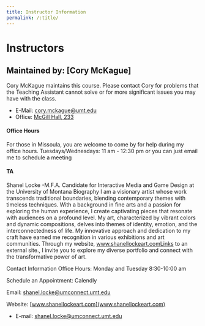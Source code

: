 ```yaml
---
title: Instructor Information
permalink: /:title/
---
```


# Instructors


## Maintained by: [Cory McKague]

Cory McKague maintains this course. Please contact Cory for problems that the Teaching Assistant cannot solve or for more significant issues you may have with the class.

- E-Mail: [cory.mckague@umt.edu](mailto:cory.mckague@umt.edu?subject=120%20Question)
- Office: [McGill Hall, 233](https://www.google.com/maps/place/McGill+Hall,+32+Campus+Dr,+Missoula,+MT+59812/@46.8619179,-113.9857145,16.91z/data=!3m1!5s0x535dcc33c1f50273:0xb43516d74c13fb70!4m5!3m4!1s0x535dcc33c3d4cbd5:0xd77cd4f46bdf5b89!8m2!3d46.8624266!4d-113.9836088)




#### Office Hours

For those in Missoula, you are welcome to come by for help during my office hours.
Tuesdays/Wednesdays: 11 am - 12:30 pm
or you can just email me to schedule a meeting


#### TA 
Shanel Locke -M.F.A. Candidate for Interactive Media and Game Design at the University of Montana 
Biography
I am a visionary artist whose work transcends traditional boundaries, blending contemporary themes with timeless techniques. With a background in fine arts and a passion for exploring the human experience, I create captivating pieces that resonate with audiences on a profound level. My art, characterized by vibrant colors and dynamic compositions, delves into themes of identity, emotion, and the interconnectedness of life. My innovative approach and dedication to my craft have earned me recognition in various exhibitions and art communities. Through my website, www.shanellockeart.comLinks to an external site., I invite you to explore my diverse portfolio and connect with the transformative power of art.

Contact Information
Office Hours: Monday and Tuesday 8:30-10:00 am

Schedule an Appointment: Calendly

Email: shanel.locke@umconnect.umt.edu

Website: [www.shanellockeart.com](www.shanellockeart.com)

- E-mail: [shanel.locke@umconnect.umt.edu](mailto:shanel.locke@umconnect.umt.edu)